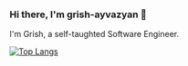 ### Hi there, I'm grish-ayvazyan 👋

I'm Grish, a self-taughted Software Engineer.

[![Top Langs](https://github-readme-stats.vercel.app/api/top-langs/?username=grish-ayvazyan&layout=compact)](https://github.com/anuraghazra/github-readme-stats)

<!--
**grish-ayvazyan/grish-ayvazyan** is a ✨ _special_ ✨ repository because its `README.md` (this file) appears on your GitHub profile.

Here are some ideas to get you started:

- 🔭 I’m currently working on ...
- 🌱 I’m currently learning ...
- 👯 I’m looking to collaborate on ...
- 🤔 I’m looking for help with ...
- 💬 Ask me about ...
- 📫 How to reach me: ...
- 😄 Pronouns: ...
- ⚡ Fun fact: ...
-->
